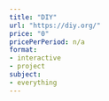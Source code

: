 ```yaml
---
title: "DIY"
url: "https://diy.org/"
price: "0"
pricePerPeriod: n/a
format: 
- interactive
- project
subject: 
- everything
---
```

